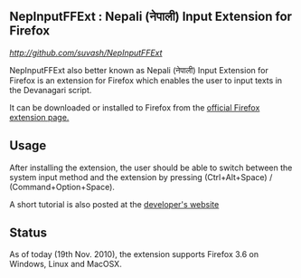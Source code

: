 NepInputFFExt : Nepali (नेपाली) Input Extension for Firefox
-------------------------------------------

_http://github.com/suvash/NepInputFFExt_


NepInputFFExt also better known as Nepali (नेपाली) Input Extension for Firefox is an extension for Firefox which enables the user to input texts in the Devanagari script.

It can be downloaded or installed to Firefox from the [official Firefox extension page.](https://addons.mozilla.org/sv-SE/firefox/addon/11353/)

Usage
-----

After installing the extension, the user should be able to switch between the system input method and the extension by pressing (Ctrl+Alt+Space) / (Command+Option+Space).

A short tutorial is also posted at the [developer's website](http://www.suvashthapaliya.com.np/showcase/nepali-input-extension/)

Status
------

As of today (19th Nov. 2010), the extension supports Firefox 3.6 on Windows, Linux and MacOSX.